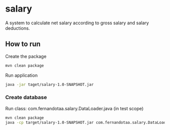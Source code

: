 # salary

A system to calculate net salary according to gross salary and salary deductions.

## How to run

Create the package

```sh
mvn clean package
```

Run application 

```sh
java -jar taget/salary-1.0-SNAPSHOT.jar
```

### Create database

Run class: com.fernandotaa.salary.DataLoader.java (in test scope)

```sh
mvn clean package
java -cp target/salary-1.0-SNAPSHOT.jar com.fernandotaa.salary.DataLoader
```